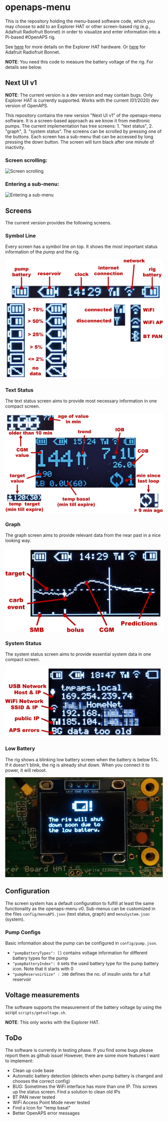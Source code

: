 # openaps-menu
This is the repository holding the menu-based software code, which you may choose to add to an Explorer HAT or other screen-based rig (e.g., Adafruit Radiofruit Bonnet) in order to visualize and enter information into a Pi-based #OpenAPS rig.

See [here](https://github.com/EnhancedRadioDevices/Explorer-HAT) for more details on the Explorer HAT hardware. Or [here](https://www.adafruit.com/product/4074) for Adafruit Radiofruit Bonnet.

**NOTE**: You need this code to measure the battery voltage of the rig. For details see below.

## Next UI v1
**NOTE**: The current version is a dev version and may contain bugs. Only Explorer HAT is currently supported. Works with the current (01/2020) dev version of OpenAPS.

This repository contains the new version "Next UI v1" of the openaps-menu software. 
It is a screen-based approach as we know it from medtronic pumps. 
The current implementation has tree screens: 1. "text status", 2. "graph", 3. "system status".
The screens can be scrolled by pressing one of the buttons. 
Each screen has a sub-menu that can be accessed by long pressing the down button.
The screen will turn black after one minute of inactivity.

### Screen scrolling:
![Screen scrolling](https://github.com/openaps/openaps-menu/blob/dev/images/screen_scrolling.gif)

### Entering a sub-menu:
![Entering a sub-menu](https://github.com/openaps/openaps-menu/blob/dev/images/entering_submenu.gif)

## Screens
The current version provides the following screens.


### Symbol Line
Every screen has a symbol line on top. It shows the most important status information of the pump and the rig.

![Symbol Line](https://github.com/openaps/openaps-menu/blob/dev/images/symbol_line.jpg)

### Text Status
The text status screen aims to provide most necessary information in one compact screen.

![Text Status](https://github.com/openaps/openaps-menu/blob/dev/images/text_status.jpg)

### Graph
The graph screen aims to provide relevant data from the near past in a nice looking way.

![Graph](https://github.com/openaps/openaps-menu/blob/dev/images/graph.jpg)

### System Status
The system status screen aims to provide essential system data in one compact screen.

![System Status](https://github.com/openaps/openaps-menu/blob/dev/images/system_status.jpg)

### Low Battery
The rig shows a blinking low battery screen when the battery is below 5%. If it doesn't blink, the rig is already shut down. When you connect it to power, it will reboot.

![Low Battery](https://github.com/openaps/openaps-menu/blob/dev/images/low_battery.gif)

## Configuration
The screen system has a default configuration to fulfill at least the same functionality as the openaps-menu v0. Sub-menus can be customized in the files `config/menuAPS.json` (text status, graph) and `menuSystem.json` (system).

### Pump Configs
Basic information about the pump can be configured in `config/pump.json`.

* `"pumpBatteryTypes": []` contains voltage information for different battery types for the pump
* `"pumpBatteryIndex": 0` sets the used battery type for the pump battery icon. Note that it starts with 0
* `"pumpReservoirSize" : 200` defines the no. of insulin units for a full reservoir

## Voltage measurements
The software supports the measurement of the battery voltage by using the script `scripts/getvoltage.sh`.

**NOTE**: This only works with the Explorer HAT.

## ToDo
The software is currently in testing phase. If you find some bugs please report them as github issue! However, there are some more features I want to implement:

* Clean up code base
* Automatic battery detection (detects when pump battery is changed and chooses the correct config)
* BUG: Sometimes the WiFi interface has more than one IP. This screws up the status screen. Find a solution to clean old IPs
* BT PAN never tested
* WiFi Access Point Mode never tested
* Find a Icon for "temp basal"
* Better OpenAPS error messages